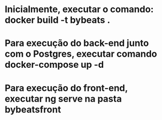 # Inicialmente, executar o comando: docker build -t bybeats .
# Para execução do back-end junto com o Postgres, executar comando docker-compose up -d
# Para execução do front-end, executar ng serve na pasta bybeatsfront